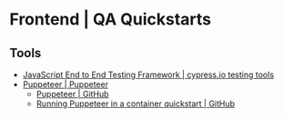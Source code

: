 # Frontend | QA Quickstarts

## Tools
- [JavaScript End to End Testing Framework | cypress.io testing tools](https://www.cypress.io/)
- [Puppeteer | Puppeteer](https://pptr.dev/)
    - [Puppeteer | GitHub](https://github.com/puppeteer/puppeteer)
    - [Running Puppeteer in a container quickstart | GitHub](https://github.com/jnbdz/puppeteer-container)
